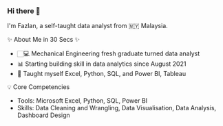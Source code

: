 ### Hi there 👋

<!--
**fazlanharun/fazlanharun** is a ✨ _special_ ✨ repository because its `README.md` (this file) appears on your GitHub profile.

Here are some ideas to get you started:

- 🔭 I’m currently working on ...
- 🌱 I’m currently learning ...
- 👯 I’m looking to collaborate on ...
- 🤔 I’m looking for help with ...
- 💬 Ask me about ...
- 📫 How to reach me: ...
- 😄 Pronouns: ...
- ⚡ Fun fact: ...
-->
I'm Fazlan, a self-taught data analyst from 🇲🇾 Malaysia.

✨ About Me in 30 Secs ✨
-   🏻‍💻 Mechanical Engineering fresh graduate turned data analyst
- 📊 Starting building skill in data analytics since August 2021 
- 📝 Taught myself Excel, Python, SQL, and Power BI, Tableau

 💡 Core Competencies
- Tools: Microsoft Excel, Python,  SQL, Power BI
- Skills: Data Cleaning and Wrangling, Data Visualisation, Data Analysis, Dashboard Design
